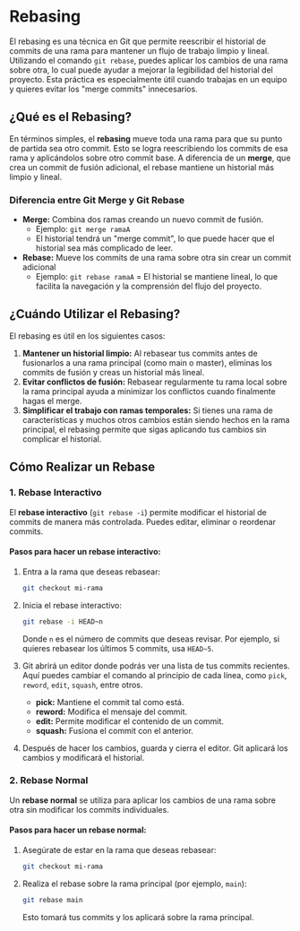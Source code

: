 # Rebasing 

El rebasing es una técnica en Git que permite reescribir el historial de commits de una rama para mantener un flujo de trabajo limpio y lineal. Utilizando el comando `git rebase`, puedes aplicar los cambios de una rama sobre otra, lo cual puede ayudar a mejorar la legibilidad del historial del proyecto. Esta práctica es especialmente útil cuando trabajas en un equipo y quieres evitar los "merge commits" innecesarios.

## ¿Qué es el Rebasing?

En términos simples, el **rebasing** mueve toda una rama para que su punto de partida sea otro commit. Esto se logra reescribiendo los commits de esa rama y aplicándolos sobre otro commit base. A diferencia de un **merge**, que crea un commit de fusión adicional, el rebase mantiene un historial más limpio y lineal.

### Diferencia entre Git Merge y Git Rebase

- **Merge:** Combina dos ramas creando un nuevo commit de fusión.
  - Ejemplo: `git merge ramaA`
  - El historial tendrá un "merge commit", lo que puede hacer que el historial sea más complicado de leer.
- **Rebase:** Mueve los commits de una rama sobre otra sin crear un commit adicional
  - Ejemplo: `git rebase ramaA`
  = El historial se mantiene lineal, lo que facilita la navegación y la comprensión del flujo del proyecto.

## ¿Cuándo Utilizar el Rebasing?

El rebasing es útil en los siguientes casos:

1. **Mantener un historial limpio:** Al rebasear tus commits antes de fusionarlos a una rama principal (como main o master), eliminas los commits de fusión y creas un historial más lineal.
2. **Evitar conflictos de fusión:** Rebasear regularmente tu rama local sobre la rama principal ayuda a minimizar los conflictos cuando finalmente hagas el merge.
3. **Simplificar el trabajo con ramas temporales:** Si tienes una rama de características y muchos otros cambios están siendo hechos en la rama principal, el rebasing permite que sigas aplicando tus cambios sin complicar el historial.

## Cómo Realizar un Rebase

### 1. Rebase Interactivo

El **rebase interactivo** (`git rebase -i`) permite modificar el historial de commits de manera más controlada. Puedes editar, eliminar o reordenar commits.

#### Pasos para hacer un rebase interactivo:

1. Entra a la rama que deseas rebasear:
    ```bash
    git checkout mi-rama
    ```

2. Inicia el rebase interactivo:
    ```bash
    git rebase -i HEAD~n
    ```

    Donde `n` es el número de commits que deseas revisar. Por ejemplo, si quieres rebasear los últimos 5 commits, usa `HEAD~5`.

3. Git abrirá un editor donde podrás ver una lista de tus commits recientes. Aquí puedes cambiar el comando al principio de cada línea, como `pick`, `reword`, `edit`, `squash`, entre otros.

    - **pick:** Mantiene el commit tal como está.
    - **reword:** Modifica el mensaje del commit.
    - **edit:** Permite modificar el contenido de un commit.
    - **squash:** Fusiona el commit con el anterior.

4. Después de hacer los cambios, guarda y cierra el editor. Git aplicará los cambios y modificará el historial.

### 2. Rebase Normal

Un **rebase normal** se utiliza para aplicar los cambios de una rama sobre otra sin modificar los commits individuales.

#### Pasos para hacer un rebase normal:

1. Asegúrate de estar en la rama que deseas rebasear:
    ```bash
    git checkout mi-rama
    ```

2. Realiza el rebase sobre la rama principal (por ejemplo, `main`):
    ```bash
    git rebase main
    ```

    Esto tomará tus commits y los aplicará sobre la rama principal.